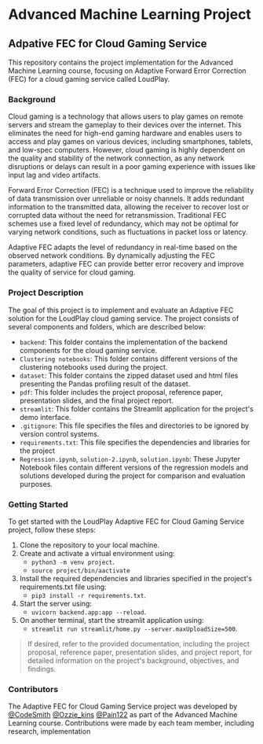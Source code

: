 # Advanced Machine Learning Project

## Adpative FEC for Cloud Gaming Service

This repository contains the project implementation for the Advanced Machine Learning course, focusing on Adaptive Forward Error Correction (FEC) for a cloud gaming service called LoudPlay.

### Background
Cloud gaming is a technology that allows users to play games on remote servers and stream the gameplay to their devices over the internet. This eliminates the need for high-end gaming hardware and enables users to access and play games on various devices, including smartphones, tablets, and low-spec computers. However, cloud gaming is highly dependent on the quality and stability of the network connection, as any network disruptions or delays can result in a poor gaming experience with issues like input lag and video artifacts.

Forward Error Correction (FEC) is a technique used to improve the reliability of data transmission over unreliable or noisy channels. It adds redundant information to the transmitted data, allowing the receiver to recover lost or corrupted data without the need for retransmission. Traditional FEC schemes use a fixed level of redundancy, which may not be optimal for varying network conditions, such as fluctuations in packet loss or latency.

Adaptive FEC adapts the level of redundancy in real-time based on the observed network conditions. By dynamically adjusting the FEC parameters, adaptive FEC can provide better error recovery and improve the quality of service for cloud gaming.

### Project Description
The goal of this project is to implement and evaluate an Adaptive FEC solution for the LoudPlay cloud gaming service. The project consists of several components and folders, which are described below:

- `backend`: This folder contains the implementation of the backend components for the cloud gaming service.
- `Clustering notebooks`: This folder contains different versions of the clustering notebooks used during the project.
- `dataset`: This folder contains the zipped dataset used and html files presenting the Pandas profiling result of the dataset.
- `pdf`: This folder includes the project proposal, reference paper, presentation slides, and the final project report.
- `streamlit`: This folder contains the Streamlit application for the project's demo interface.
- `.gitignore`: This file specifies the files and directories to be ignored by version control systems.
- `requirements.txt`: This file specifies the dependencies and libraries for the project
- `Regression.ipynb`, `solution-2.ipynb`, `solution.ipynb`: These Jupyter Notebook files contain different versions of the regression models and solutions developed during the project for comparison and evaluation purposes.

### Getting Started
To get started with the LoudPlay Adaptive FEC for Cloud Gaming Service project, follow these steps:

1. Clone the repository to your local machine.
2. Create and activate a virtual environment using: 
    - `python3 -m venv project`.  
    - `source project/bin/aactivate`
3. Install the required dependencies and libraries specified in the project's requirements.txt file using: 
    - `pip3 install -r requirements.txt`.
4. Start the server using: 
    - `uvicorn backend.app:app --reload`.
5. On another terminal, start the streamlit application using: 
    - `streamlit run streamlit/home.py --server.maxUploadSize=500`.

> If desired, refer to the provided documentation, including the project proposal, reference paper, presentation slides, and project report, for detailed information on the project's background, objectives, and findings.

### Contributors
The Adaptive FEC for Cloud Gaming Service project was developed by [@CodeSmith](https://github.com/AbdulmueezEmiola) [@Ozzie_kins](https://github.com/Ozziekins) [@Pain122](https://github.com/Pain122) as part of the Advanced Machine Learning course. Contributions were made by each team member, including research, implementation